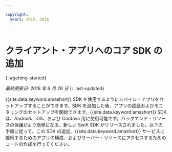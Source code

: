 ```yaml
---

copyright:
  years: 2015, 2016

---
```


# クライアント・アプリへのコア SDK の追加
{: #getting-started}

*最終更新日: 2016 年 6 月 26 日*
{: .last-updated}

{{site.data.keyword.amashort}} SDK を使用するようにモバイル・アプリをセットアップすることができます。SDK を追加した後、アプリの認証およびモニタリングのセットアップを開始できます。{{site.data.keyword.amashort}} SDK は、Android、iOS、および Cordova 用に使用可能です。バックエンド・リソースの保護がより簡単になる、新しい Swift SDK がリリースされました。以下の手順に従って、この SDK の追加、{{site.data.keyword.amashort}} サービスに接続するためのアプリの構成、およびサーバー・リソースにアクセスするためのコードの作成を行ってください。
